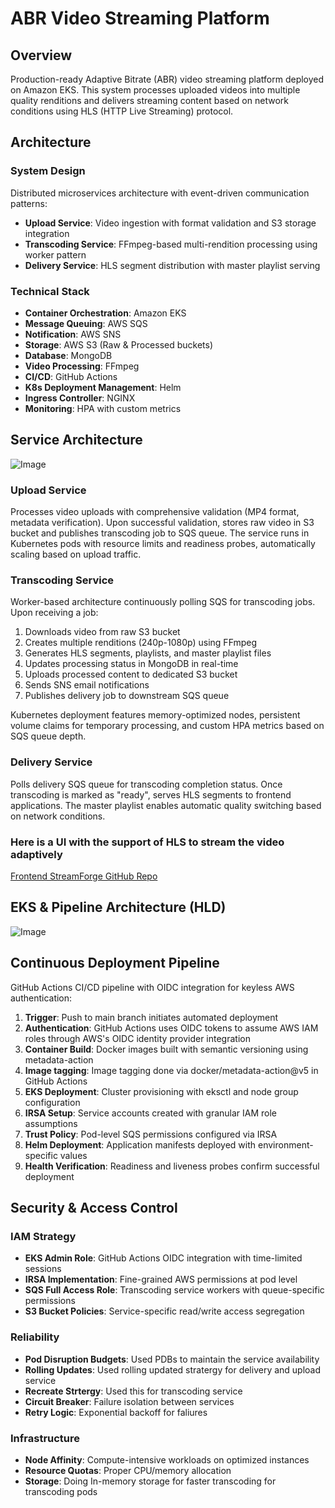 # ABR Video Streaming Platform

## Overview

Production-ready Adaptive Bitrate (ABR) video streaming platform deployed on Amazon EKS. This system processes uploaded videos into multiple quality renditions and delivers streaming content based on network conditions using HLS (HTTP Live Streaming) protocol.

## Architecture

### System Design

Distributed microservices architecture with event-driven communication patterns:

- **Upload Service**: Video ingestion with format validation and S3 storage integration
- **Transcoding Service**: FFmpeg-based multi-rendition processing using worker pattern
- **Delivery Service**: HLS segment distribution with master playlist serving

### Technical Stack

- **Container Orchestration**: Amazon EKS 
- **Message Queuing**: AWS SQS
- **Notification**: AWS SNS
- **Storage**: AWS S3 (Raw & Processed buckets)
- **Database**: MongoDB
- **Video Processing**: FFmpeg
- **CI/CD**: GitHub Actions
- **K8s Deployment Management**: Helm
- **Ingress Controller**: NGINX
- **Monitoring**: HPA with custom metrics

## Service Architecture
![Image](https://github.com/user-attachments/assets/1b96600b-1888-4ddc-aba2-f8b1e03175ed)

### Upload Service
Processes video uploads with comprehensive validation (MP4 format, metadata verification). Upon successful validation, stores raw video in S3 bucket and publishes transcoding job to SQS queue. The service runs in Kubernetes pods with resource limits and readiness probes, automatically scaling based on upload traffic.

### Transcoding Service
Worker-based architecture continuously polling SQS for transcoding jobs. Upon receiving a job:
1. Downloads video from raw S3 bucket
2. Creates multiple renditions (240p-1080p) using FFmpeg
3. Generates HLS segments, playlists, and master playlist files
4. Updates processing status in MongoDB in real-time
5. Uploads processed content to dedicated S3 bucket
6. Sends SNS email notifications
7. Publishes delivery job to downstream SQS queue

Kubernetes deployment features memory-optimized nodes, persistent volume claims for temporary processing, and custom HPA metrics based on SQS queue depth.

### Delivery Service
Polls delivery SQS queue for transcoding completion status. Once transcoding is marked as "ready", serves HLS segments to frontend applications. The master playlist enables automatic quality switching based on network conditions.

### Here is a UI with the support of HLS to stream the video adaptively 
[Frontend StreamForge GitHub Repo](https://github.com/Sarang095/Frontend-StreamForge/tree/master)

## EKS & Pipeline Architecture (HLD)
![Image](https://github.com/user-attachments/assets/6318f2de-858d-4414-9abd-a0139d159a0a)

## Continuous Deployment Pipeline

GitHub Actions CI/CD pipeline with OIDC integration for keyless AWS authentication:

1. **Trigger**: Push to main branch initiates automated deployment
2. **Authentication**: GitHub Actions uses OIDC tokens to assume AWS IAM roles through AWS's OIDC identity provider integration
3. **Container Build**: Docker images built with semantic versioning using metadata-action
4. **Image tagging**: Image tagging done via docker/metadata-action@v5 in GitHub Actions
5. **EKS Deployment**: Cluster provisioning with eksctl and node group configuration
6. **IRSA Setup**: Service accounts created with granular IAM role assumptions
7. **Trust Policy**: Pod-level SQS permissions configured via IRSA
8. **Helm Deployment**: Application manifests deployed with environment-specific values
9. **Health Verification**: Readiness and liveness probes confirm successful deployment

## Security & Access Control

### IAM Strategy
- **EKS Admin Role**: GitHub Actions OIDC integration with time-limited sessions
- **IRSA Implementation**: Fine-grained AWS permissions at pod level
- **SQS Full Access Role**: Transcoding service workers with queue-specific permissions
- **S3 Bucket Policies**: Service-specific read/write access segregation

### Reliability 
- **Pod Disruption Budgets**: Used PDBs to maintain the service availability 
- **Rolling Updates**: Used rolling updated stratergy for delivery and upload service
- **Recreate Strtergy**: Used this for transcoding service
- **Circuit Breaker**: Failure isolation between services
- **Retry Logic**: Exponential backoff for faliures

### Infrastructure
- **Node Affinity**: Compute-intensive workloads on optimized instances
- **Resource Quotas**: Proper CPU/memory allocation
- **Storage**: Doing In-memory storage for faster transcoding for transcoding pods



